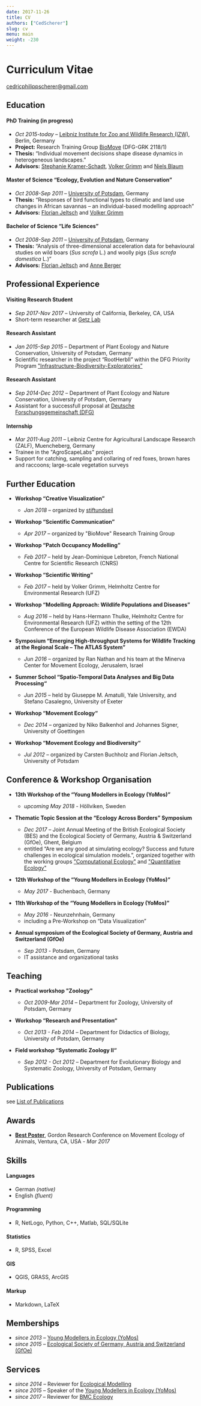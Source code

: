 ```yaml
---
date: 2017-11-26
title: CV
authors: ["CedScherer"]
slug: cv
menu: main
weight: -230
---
```


# Curriculum Vitae

<p class="contact">
<a href="mailto:cedricphilippscherer@gmail.com"><i class="fa fa-envelope-o"></i> cedricphilippscherer@gmail.com</a>
</p>



## Education

#### PhD Training (in progress)
- *Oct 2015-today* – [Leibniz Institute for Zoo and Wildlife Research (IZW)](http://www.izw-berlin.de/welcome.html), Berlin, Germany
- **Project:** Research Training Group [BioMove](https://www.biomove.org/) (DFG-GRK 2118/1)
- **Thesis:** “Individual movement decisions shape disease dynamics in heterogeneous landscapes.”
- **Advisors:** [Stephanie Kramer-Schadt](http://www.izw-berlin.de/kramer-schadt-stefanie.html), [Volker Grimm](https://www.ufz.de/index.php?en=36522) and [Niels Blaum](http://www.uni-potsdam.de/en/ibb/researchgroups/fullprofessors/plant-ecology/staff/dr-niels-blaum.html)

#### Master of Science “Ecology, Evolution and Nature Conservation”
- *Oct 2008-Sep 2011* – [University of Potsdam](http://www.uni-potsdam.de/en/), Germany
- **Thesis:** “Responses of bird functional types to climatic and land use changes in African savannas – an individual-based modelling approach”
- **Advisors:** [Florian Jeltsch](http://www.uni-potsdam.de/en/ibb/researchgroups/fullprofessors/plant-ecology/staff/prof-dr-florian-jeltsch.html) and [Volker Grimm](https://www.ufz.de/index.php?en=36522)

#### Bachelor of Science “Life Sciences”
- *Oct 2008-Sep 2011* – [University of Potsdam](http://www.uni-potsdam.de/en/), Germany
- **Thesis:** “Analysis of three-dimensional acceleration data for behavioural studies on wild boars (*Sus scrofa* L.) and woolly pigs (*Sus scrofa domestica* L.)”
- **Advisors:** [Florian Jeltsch](http://www.uni-potsdam.de/en/ibb/researchgroups/fullprofessors/plant-ecology/staff/prof-dr-florian-jeltsch.html) and [Anne Berger](http://www.izw-berlin.de/dr-berger-anne.html)


## Professional Experience

#### Visiting Research Student
- *Sep 2017-Nov 2017* – University of California, Berkeley, CA, USA
- Short-term researcher at [Getz Lab](https://nature.berkeley.edu/getzlab/)

#### Research Assistant
- *Jan 2015-Sep 2015* – Department of Plant Ecology and Nature Conservation, University of Potsdam, Germany
- Scientific researcher in the project “RootHerbII” within the DFG Priority Program ["Infrastructure-Biodiversity-Exploratories”](http://www.biodiversity-exploratories.de/1/home/)

#### Research Assistant
- *Sep 2014-Dec 2012* – Department of Plant Ecology and Nature Conservation, University of Potsdam, Germany
- Assistant for a successfull proposal at [Deutsche Forschungsgemeinschaft (DFG)](http://www.dfg.de/en/)

#### Internship
- *Mar 2011-Aug 2011* – Leibniz Centre for Agricultural Landscape Research (ZALF), Muencheberg, Germany
- Trainee in the "AgroScapeLabs" project
- Support for catching, sampling and collaring of red foxes, brown hares and raccoons; large-scale vegetation surveys


## Further Education

- **Workshop “Creative Visualization”**
  - *Jan 2018* – organized by [stiftundseil](http://www.stiftundseil.de/?lang=de&page=125)

- **Workshop “Scientific Communication”**
  - *Apr 2017* – organized by "BioMove" Research Training Group

- **Workshop “Patch Occupancy Modelling”**
  - *Feb 2017* – held by Jean-Dominique Lebreton, French National Centre for Scientific Research (CNRS)

- **Workshop “Scientific Writing”**
  - *Feb 2017* – held by Volker Grimm, Helmholtz Centre for Environmental Research (UFZ)

- **Workshop “Modelling Approach: Wildlife Populations and Diseases”**
  - *Aug 2016* – held by Hans-Hermann Thulke, Helmholtz Centre for Environmental Research (UFZ) within the setting of the 12th Conference of the European Wildlife Disease Association (EWDA)

- **Symposium “Emerging High-throughput Systems for Wildlife Tracking at the Regional Scale – The ATLAS System”**
  - *Jun 2016* – organized by Ran Nathan and his team at the Minerva Center for Movement Ecology, Jerusalem, Israel

- **Summer School “Spatio-Temporal Data Analyses and Big Data Processing“**
  - *Jun 2015* – held by Giuseppe M. Amatulli, Yale University, and Stefano Casalegno, University of Exeter

- **Workshop “Movement Ecology“**
  - *Dec 2014* – organized by Niko Balkenhol and Johannes Signer, University of Goettingen

- **Workshop “Movement Ecology and Biodiversity“**
  - *Jul 2012* – organized by Carsten Buchholz and Florian Jeltsch, University of Potsdam


## Conference & Workshop Organisation

 - **13th Workshop of the “Young Modellers in Ecology (YoMos)”**
    - *upcoming May 2018* - Höllviken, Sweden

  - **Thematic Topic Session at the “Ecology Across Borders” Symposium**
    - *Dec 2017* – Joint Annual Meeting of the British Ecological Society (BES) and the Ecological Society of Germany, Austria & Switzerland (GfOe), Ghent, Belgium
    - entitled “Are we any good at simulating ecology? Success and future challenges in ecological simulation models.”, organized together with the working groups ["Computational Ecology"](https://akcomputationalecology.wordpress.com/) and ["Quantitative Ecology"](https://besquantitativeecology.wordpress.com/)

 - **12th Workshop of the “Young Modellers in Ecology (YoMos)”**
    - *May 2017* - Buchenbach, Germany

 - **11th Workshop of the “Young Modellers in Ecology (YoMos)”**
    - *May 2016* - Neunzehnhain, Germany
    -  including a Pre-Workshop on “Data Visualization”

 - **Annual symposium of the Ecological Society of Germany, Austria and Switzerland (GfOe)**
    - *Sep 2013* - Potsdam, Germany
    - IT assistance and organizational tasks   


## Teaching

- **Practical workshop "Zoology"**
  - *Oct 2009-Mar 2014* – Department for Zoology, University of Potsdam, Germany

- **Workshop “Research and Presentation“**
  - *Oct 2013 - Feb 2014* – Department for Didactics of Biology, University of Potsdam, Germany

- **Field workshop “Systematic Zoology II“**
  - *Sep 2012 - Oct 2012* – Department for Evolutionary Biology and Systematic Zoology, University of Potsdam, Germany


## Publications

see <a href="{{ site.baseurl }}/cedric_pubs">List of Publications</a>


## Awards

- [**Best Poster**](https://doi.org/10.13140/RG.2.2.30777.47209), Gordon Research Conference on Movement Ecology of Animals, Ventura, CA, USA - *Mar 2017*


## Skills

#### Languages
- German *(native)*
- English *(fluent)*

#### Programming
- R, NetLogo, Python, C++, Matlab, SQL/SQLite

#### Statistics
- R, SPSS, Excel

#### GIS
- QGIS, GRASS, ArcGIS

#### Markup
- Markdown, LaTeX


## Memberships
- *since 2013* – [Young Modellers in Ecology (YoMos)](https://www.yomos.de)
- *since 2015* – [Ecological Society of Germany, Austria and Switzerland (GfOe)](http://www.gfoe.org/en)


## Services
- *since 2014* – Reviewer for [Ecological Modelling](https://eeslive.elsevier.com/ecomod/default.asp)
- *since 2015* – Speaker of the [Young Modellers in Ecology (YoMos)](https://www.yomos.de)
- *since 2017* – Reviewer for [BMC Ecology](https://bmcecol.biomedcentral.com/)

